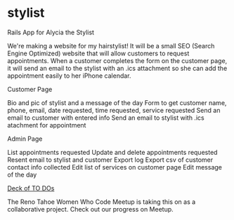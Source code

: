 stylist
=======

Rails App for Alycia the Stylist

We're making a website for my hairstylist!  It will be a small SEO (Search Engine Optimized) website that will allow customers to request appointments.  When a customer completes the form on the customer page, it will send an email to the stylist with an .ics attachment so she can add the appointment easily to her iPhone calendar.

Customer Page

Bio and pic of stylist and a message of the day
Form to get customer name, phone, email, date requested, time requested, service requested
Send an email to customer with entered info
Send an email to stylist with .ics atachment for appointment

Admin Page

List appointments requested
Update and delete appointments requested
Resent email to stylist and customer
Export log
Export csv of customer contact info collected
Edit list of services on customer page
Edit message of the day

<a href="http://www.slideshare.net/veronicacannon/stylist-30508817" alt="Deck of TO DO">Deck of TO DOs</a>

The Reno Tahoe Women Who Code Meetup is taking this on as a collaborative project.  Check out our progress on Meetup.

